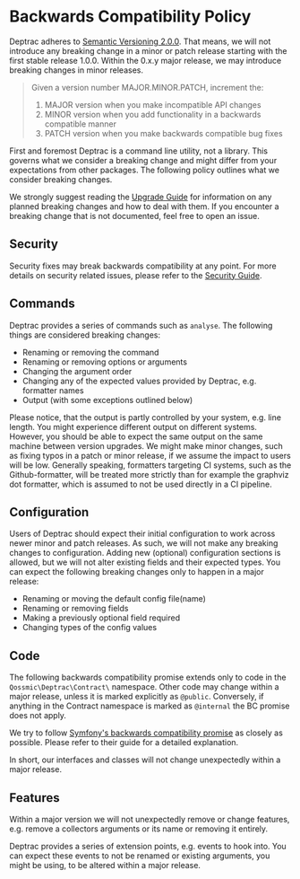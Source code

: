 # Backwards Compatibility Policy

Deptrac adheres to [Semantic Versioning 2.0.0](https://semver.org/spec/v2.0.0.html).
That means, we will not introduce any breaking change in a minor or patch
release starting with the first stable release 1.0.0. Within the 0.x.y major
release, we may introduce breaking changes in minor releases.

> Given a version number MAJOR.MINOR.PATCH, increment the:
>
> 1. MAJOR version when you make incompatible API changes
> 2. MINOR version when you add functionality in a backwards compatible manner
> 3. PATCH version when you make backwards compatible bug fixes

First and foremost Deptrac is a command line utility, not a library. This
governs what we consider a breaking change and might differ from your
expectations from other packages. The following policy outlines what we
consider breaking changes.

We strongly suggest reading the [Upgrade Guide](upgrade.md) for information on
any planned breaking changes and how to deal with them. If you encounter a
breaking change that is not documented, feel free to open an issue.

## Security

Security fixes may break backwards compatibility at any point. For more details
on security related issues, please refer to the [Security Guide](SECURITY.md).

## Commands

Deptrac provides a series of commands such as `analyse`. The following things
are considered breaking changes:

* Renaming or removing the command
* Renaming or removing options or arguments
* Changing the argument order
* Changing any of the expected values provided by Deptrac, e.g. formatter names
* Output (with some exceptions outlined below)

Please notice, that the output is partly controlled by your system, e.g. line
length. You might experience different output on different systems. However,
you should be able to expect the same output on the same machine between version
upgrades. We might make minor changes, such as fixing typos in a patch or minor
release, if we assume the impact to users will be low. Generally speaking,
formatters targeting CI systems, such as the Github-formatter, will be treated
more strictly than for example the graphviz dot formatter, which is assumed to
not be used directly in a CI pipeline.

## Configuration

Users of Deptrac should expect their initial configuration to work across newer
minor and patch releases. As such, we will not make any breaking changes to
configuration. Adding new (optional) configuration sections is allowed, but we
will not alter existing fields and their expected types. You can expect the
following breaking changes only to happen in a major release:

* Renaming or moving the default config file(name)
* Renaming or removing fields
* Making a previously optional field required
* Changing types of the config values

## Code

The following backwards compatibility promise extends only to code in the
`Qossmic\Deptrac\Contract\` namespace. Other code may change within a major
release, unless it is marked explicitly as `@public`. Conversely, if anything in
the Contract namespace is marked as `@internal` the BC promise does not apply.

We try to follow [Symfony's backwards compatibility promise](https://symfony.com/doc/current/contributing/code/bc.html)
as closely as possible. Please refer to their guide for a detailed explanation.

In short, our interfaces and classes will not change unexpectedly within a major
release.

## Features

Within a major version we will not unexpectedly remove or change features, e.g.
remove a collectors arguments or its name or removing it entirely.

Deptrac provides a series of extension points, e.g. events to hook into. You
can expect these events to not be renamed or existing arguments, you might
be using, to be altered within a major release.
